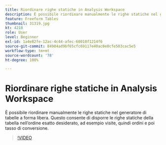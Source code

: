 ```yaml
---
title: Riordinare righe statiche in Analysis Workspace
description: È possibile riordinare manualmente le righe statiche nel generatore di tabelle a forma libera. Questo consente di disporre le righe statiche della tabella nell’ordine esatto desiderato, ad esempio visite, quindi ordini e poi tasso di conversione.
feature: Freeform Tables
thumbnail: 31319.jpg
kt: 4218
role: User
level: Beginner
exl-id: 1a4e82fe-12ac-4c44-afec-60010f1214f6
source-git-commit: 84984ad9bf65cfc69117e40ac0e0cfe503cac5e5
workflow-type: tm+mt
source-wordcount: '78'
ht-degree: 100%

---
```


# Riordinare righe statiche in Analysis Workspace

È possibile riordinare manualmente le righe statiche nel generatore di tabelle a forma libera. Questo consente di disporre le righe statiche della tabella nell’ordine esatto desiderato, ad esempio visite, quindi ordini e poi tasso di conversione.

>[!VIDEO](https://video.tv.adobe.com/v/35890/?quality=12&learn=on&captions=ita)
